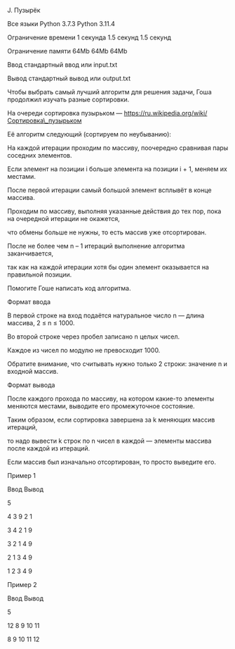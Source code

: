 J. Пузырёк



Все языки	Python 3.7.3	Python 3.11.4



Ограничение времени	1 секунда	1.5 секунд	1.5 секунд



Ограничение памяти	64Mb	64Mb	64Mb



Ввод	стандартный ввод или input.txt



Вывод	стандартный вывод или output.txt



Чтобы выбрать самый лучший алгоритм для решения задачи, Гоша продолжил изучать разные сортировки.



На очереди сортировка пузырьком — https://ru.wikipedia.org/wiki/Сортировка\_пузырьком



Её алгоритм следующий (сортируем по неубыванию):





На каждой итерации проходим по массиву, поочередно сравнивая пары соседних элементов. 



Если элемент на позиции i больше элемента на позиции i + 1, меняем их местами. 



После первой итерации самый большой элемент всплывёт в конце массива.



Проходим по массиву, выполняя указанные действия до тех пор, пока на очередной итерации не окажется, 



что обмены больше не нужны, то есть массив уже отсортирован.



После не более чем n – 1 итераций выполнение алгоритма заканчивается, 



так как на каждой итерации хотя бы один элемент оказывается на правильной позиции.



Помогите Гоше написать код алгоритма.



Формат ввода



В первой строке на вход подаётся натуральное число n — длина массива, 2 ≤ n ≤ 1000.



Во второй строке через пробел записано n целых чисел.



Каждое из чисел по модулю не превосходит 1000.



Обратите внимание, что считывать нужно только 2 строки: значение n и входной массив.



Формат вывода



После каждого прохода по массиву, на котором какие-то элементы меняются местами, выводите его промежуточное состояние.



Таким образом, если сортировка завершена за k меняющих массив итераций, 



то надо вывести k строк по n чисел в каждой — элементы массива после каждой из итераций.



Если массив был изначально отсортирован, то просто выведите его.



Пример 1



Ввод	Вывод



5



4 3 9 2 1



3 4 2 1 9



3 2 1 4 9



2 1 3 4 9



1 2 3 4 9



Пример 2



Ввод	Вывод



5



12 8 9 10 11



8 9 10 11 12

